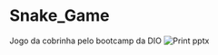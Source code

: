 # Snake_Game
Jogo da cobrinha pelo bootcamp da DIO
![Print pptx](https://user-images.githubusercontent.com/72816536/106467940-11114980-647c-11eb-9e66-ab616547a690.jpg)
